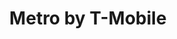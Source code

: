 ---
title: "Metro by T-Mobile"
url: /southgate/metro-by-t-mobile-dix-toledo-highway/
shop: mobile phone
---